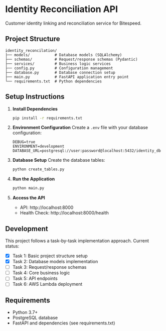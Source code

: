 # Identity Reconciliation API

Customer identity linking and reconciliation service for Bitespeed.

## Project Structure

```
identity_reconcilation/
├── models/           # Database models (SQLAlchemy)
├── schemas/          # Request/response schemas (Pydantic)  
├── services/         # Business logic services
├── config.py         # Configuration management
├── database.py       # Database connection setup
├── main.py           # FastAPI application entry point
└── requirements.txt  # Python dependencies
```

## Setup Instructions

1. **Install Dependencies**
   ```bash
   pip install -r requirements.txt
   ```

2. **Environment Configuration**
   Create a `.env` file with your database configuration:
   ```
   DEBUG=true
   ENVIRONMENT=development
   DATABASE_URL=postgresql://user:password@localhost:5432/identity_db
   ```

3. **Database Setup**
   Create the database tables:
   ```bash
   python create_tables.py
   ```

4. **Run the Application**
   ```bash
   python main.py
   ```

4. **Access the API**
   - API: http://localhost:8000
   - Health Check: http://localhost:8000/health

## Development

This project follows a task-by-task implementation approach. Current status:

- [x] Task 1: Basic project structure setup
- [x] Task 2: Database models implementation  
- [ ] Task 3: Request/response schemas
- [ ] Task 4: Core business logic
- [ ] Task 5: API endpoints
- [ ] Task 6: AWS Lambda deployment

## Requirements

- Python 3.7+
- PostgreSQL database
- FastAPI and dependencies (see requirements.txt) 